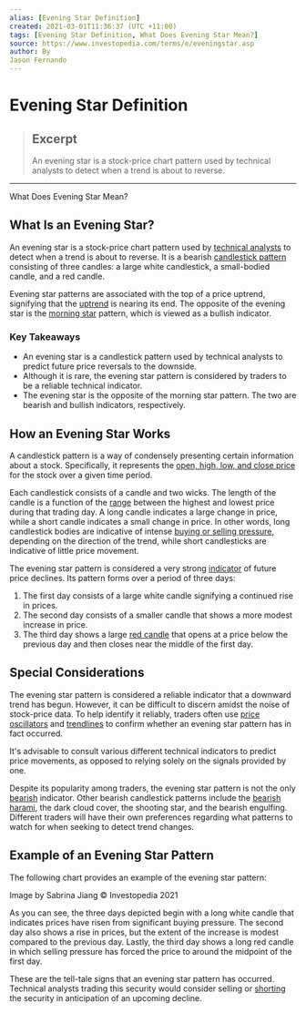 ```yaml
---
alias: [Evening Star Definition]
created: 2021-03-01T11:36:37 (UTC +11:00)
tags: [Evening Star Definition, What Does Evening Star Mean?]
source: https://www.investopedia.com/terms/e/eveningstar.asp
author: By
Jason Fernando
---
```


# Evening Star Definition

> ## Excerpt
> An evening star is a stock-price chart pattern used by technical analysts to detect when a trend is about to reverse.

---

What Does Evening Star Mean?
## What Is an Evening Star?

An evening star is a stock-price chart pattern used by [technical analysts](https://www.investopedia.com/terms/t/technicalanalysis.asp) to detect when a trend is about to reverse. It is a bearish [candlestick pattern](https://www.investopedia.com/trading/candlestick-charting-what-is-it/) consisting of three candles: a large white candlestick, a small-bodied candle, and a red candle.

Evening star patterns are associated with the top of a price uptrend, signifying that the [uptrend](https://www.investopedia.com/terms/u/uptrend.asp) is nearing its end. The opposite of the evening star is the [morning star](https://www.investopedia.com/terms/m/morningstar.asp) pattern, which is viewed as a bullish indicator.

### Key Takeaways

-   An evening star is a candlestick pattern used by technical analysts to predict future price reversals to the downside.
-   Although it is rare, the evening star pattern is considered by traders to be a reliable technical indicator.
-   The evening star is the opposite of the morning star pattern. The two are bearish and bullish indicators, respectively.

## How an Evening Star Works

A candlestick pattern is a way of condensely presenting certain information about a stock. Specifically, it represents the [open, high, low, and close price](https://www.investopedia.com/terms/s/stockquote.asp) for the stock over a given time period.

Each candlestick consists of a candle and two wicks. The length of the candle is a function of the [range](https://www.investopedia.com/terms/r/range.asp) between the highest and lowest price during that trading day. A long candle indicates a large change in price, while a short candle indicates a small change in price. In other words, long candlestick bodies are indicative of intense [buying or selling pressure](https://www.investopedia.com/terms/v/volume.asp), depending on the direction of the trend, while short candlesticks are indicative of little price movement.

The evening star pattern is considered a very strong [indicator](https://www.investopedia.com/terms/t/technicalindicator.asp) of future price declines. Its pattern forms over a period of three days:

1.  The first day consists of a large white candle signifying a continued rise in prices.
2.  The second day consists of a smaller candle that shows a more modest increase in price.
3.  The third day shows a large [red candle](https://www.investopedia.com/terms/r/red-candlestick.asp) that opens at a price below the previous day and then closes near the middle of the first day.

## Special Considerations

The evening star pattern is considered a reliable indicator that a downward trend has begun. However, it can be difficult to discern amidst the noise of stock-price data. To help identify it reliably, traders often use [price oscillators](https://www.investopedia.com/terms/p/ppo.asp) and [trendlines](https://www.investopedia.com/terms/t/trendline.asp) to confirm whether an evening star pattern has in fact occurred.

It's advisable to consult various different technical indicators to predict price movements, as opposed to relying solely on the signals provided by one.

Despite its popularity among traders, the evening star pattern is not the only [bearish](https://www.investopedia.com/terms/b/bear.asp) indicator. Other bearish candlestick patterns include the [bearish harami](https://www.investopedia.com/terms/b/bearishharami.asp), the dark cloud cover, the shooting star, and the bearish engulfing. Different traders will have their own preferences regarding what patterns to watch for when seeking to detect trend changes.

## Example of an Evening Star Pattern

The following chart provides an example of the evening star pattern:

Image by Sabrina Jiang © Investopedia 2021

As you can see, the three days depicted begin with a long white candle that indicates prices have risen from significant buying pressure. The second day also shows a rise in prices, but the extent of the increase is modest compared to the previous day. Lastly, the third day shows a long red candle in which selling pressure has forced the price to around the midpoint of the first day.

These are the tell-tale signs that an evening star pattern has occurred. Technical analysts trading this security would consider selling or [shorting](https://www.investopedia.com/terms/s/shortselling.asp) the security in anticipation of an upcoming decline.
